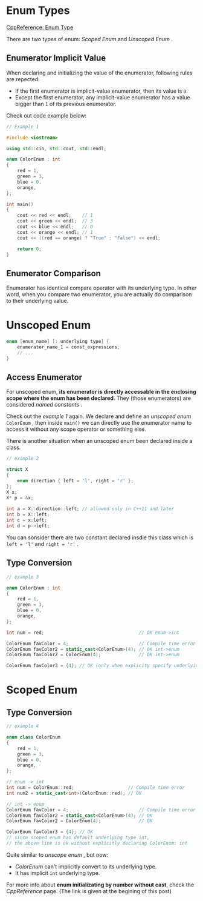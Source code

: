 # Enum Types

[CppReference: Enum Type](https://en.cppreference.com/w/cpp/language/enum)

There are two types of enum: _Scoped Enum_ and _Unscoped Enum_ .

## Enumerator Implicit Value

When declaring and initializing the value of the enumerator, following rules are repected:

- If the first enumerator is implicit-value enumerator, then its value is `0`.
- Except the first enumerator, any implicit-value enumerator has a value bigger than `1` of its previous enumerator.

Check out code example below:

```cpp
// Example 1

#include <iostream>

using std::cin, std::cout, std::endl;

enum ColorEnum : int
{
    red = 1,
    green = 3,
    blue = 0,
    orange,
};

int main()
{
    cout << red << endl;    // 1
    cout << green << endl;  // 3
    cout << blue << endl;   // 0
    cout << orange << endl; // 1
    cout << ((red == orange) ? "True" : "False") << endl;

    return 0;
}
```

## Enumerator Comparison

Enumerator has identical compare operator with its underlying type. In other word, when you compare two enumerator, you are actually do comparison to their underlying value.

# Unscoped Enum

```cpp
enum [enum_name] [: underlying type] {
    enumerator_name_1 = const_expressions;
    // ...
}
```

## Access Enumerator

For unscoped enum, **its enumerator is directly accessable in the enclosing scope where the enum has been declared**. They (those enumerators) are considered _named constants_ .

Check out the _example 1_ again. We declare and define an _unscoped enum_ `ColorEnum` , then inside `main()` we can directly use the enumerator name to access it without any scope operator or something else.

There is another situation when an unscoped enum been declared inside a class.

```cpp
// example 2

struct X
{
    enum direction { left = 'l', right = 'r' };
};
X x;
X* p = &x;
 
int a = X::direction::left; // allowed only in C++11 and later
int b = X::left;
int c = x.left;
int d = p->left;
```

You can sonsider there are two constant declared insdie this class which is `left = 'l'` and `right = 'r'` .

## Type Conversion

```cpp
// example 3

enum ColorEnum : int
{
    red = 1,
    green = 3,
    blue = 0,
    orange,
};

int num = red;                                   // OK enum->int

ColorEnum favColor = 4;                          // Compile time error
ColorEnum favColor2 = static_cast<ColorEnum>(4); // OK int->enum
ColorEnum favColor2 = ColorEnum(4);              // OK int->enum

ColorEnum favColor3 = {4}; // OK (only when explicity specify underlying type to int)
```

# Scoped Enum

## Type Conversion

```cpp
// example 4

enum class ColorEnum
{
    red = 1,
    green = 3,
    blue = 0,
    orange,
};

// enum -> int
int num = ColorEnum::red;                    // Compile time error
int num2 = static_cast<int>(ColorEnum::red); // OK

// int -> enum
ColorEnum favColor = 4;                          // Compile time error
ColorEnum favColor2 = static_cast<ColorEnum>(4); // OK
ColorEnum favColor2 = ColorEnum(4);              // OK

ColorEnum favColor3 = {4}; // OK
// since scoped enum has default underlying type int,
// the above line is ok without explicitly declaring ColorEnum: int
```

Quite similar to _unscope enum_ , but now:
- _ColorEnum_ can't implicitly convert to its underlying type.
- It has implicit `int` underlying type.

For more info about **enum initializating by number without cast**, check the _CppReference_ page. (The link is given at the begining of this post)